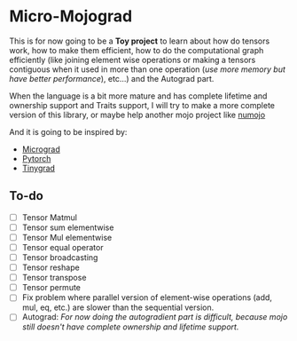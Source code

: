 # Micro-Mojograd

This is for now going to be a **Toy project** to learn about how do tensors work, how to make them efficient, how to do the computational graph efficiently (like joining element wise operations or making a tensors contiguous when it used in more than one operation (*use more memory but have better performance*), etc...) and the Autograd part.

When the language is a bit more mature and has complete lifetime and ownership support and Traits support, I will try to make a more complete version of this library, or maybe help another mojo project like [numojo](https://github.com/MadAlex1997/Mojo-Arrays)

And it is going to be inspired by:

-   [Micrograd](https://github.com/karpathy/micrograd)
-   [Pytorch](https://github.com/pytorch/pytorch)
-   [Tinygrad](https://github.com/tinygrad/tinygrad)

## To-do

-   [ ] Tensor Matmul
-   [ ] Tensor sum elementwise
-   [ ] Tensor Mul elementwise
-   [ ] Tensor equal operator
-   [ ] Tensor broadcasting
-   [ ] Tensor reshape
-   [ ] Tensor transpose
-   [ ] Tensor permute
-   [ ] Fix problem where parallel version of element-wise operations (add, mul, eq, etc.) are slower than the sequential version.
-   [ ] Autograd: _For now doing the autogradient part is difficult, because mojo still doesn't have complete ownership and lifetime support._
